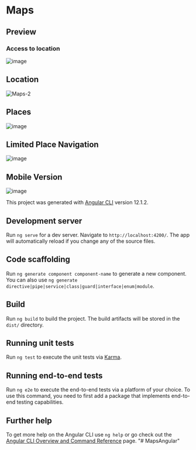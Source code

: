 # Maps

## Preview

### Access to location
![image](https://user-images.githubusercontent.com/81714676/154825284-5fe49e83-6bfa-44f9-a751-474e16fecbbb.png)

## Location
![Maps-2](https://user-images.githubusercontent.com/81714676/154825322-7b03a8f5-d8db-468d-b8ec-e87f1b8057c3.png)

## Places
![image](https://user-images.githubusercontent.com/81714676/154825337-9c3b74ac-7463-4577-8a20-0a6bffdb908e.png)

## Limited Place Navigation
![image](https://user-images.githubusercontent.com/81714676/154825358-e894c89c-258e-4737-9516-cdff85aec72c.png)

## Mobile Version
![image](https://user-images.githubusercontent.com/81714676/154826238-4d846953-cb79-460f-a13a-f938b8fed061.png)


This project was generated with [Angular CLI](https://github.com/angular/angular-cli) version 12.1.2.

## Development server

Run `ng serve` for a dev server. Navigate to `http://localhost:4200/`. The app will automatically reload if you change any of the source files.

## Code scaffolding

Run `ng generate component component-name` to generate a new component. You can also use `ng generate directive|pipe|service|class|guard|interface|enum|module`.

## Build

Run `ng build` to build the project. The build artifacts will be stored in the `dist/` directory.

## Running unit tests

Run `ng test` to execute the unit tests via [Karma](https://karma-runner.github.io).

## Running end-to-end tests

Run `ng e2e` to execute the end-to-end tests via a platform of your choice. To use this command, you need to first add a package that implements end-to-end testing capabilities.

## Further help

To get more help on the Angular CLI use `ng help` or go check out the [Angular CLI Overview and Command Reference](https://angular.io/cli) page.
"# MapsAngular" 
